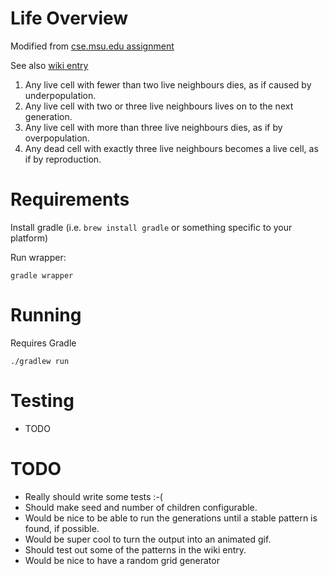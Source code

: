 # Life Overview

Modified from [cse.msu.edu assignment](http://www.cse.msu.edu/~cse231/PracticeOfComputingUsingPython/08_ClassDesign/Life/)

See also [wiki entry](https://en.wikipedia.org/wiki/Conway%27s_Game_of_Life)

1. Any live cell with fewer than two live neighbours dies, as if caused by underpopulation.
2. Any live cell with two or three live neighbours lives on to the next generation.
3. Any live cell with more than three live neighbours dies, as if by overpopulation.
4. Any dead cell with exactly three live neighbours becomes a live cell, as if by reproduction.

# Requirements
Install gradle (i.e. `brew install gradle` or something specific to your platform)

Run wrapper: 
```
gradle wrapper
```

# Running
Requires Gradle
```
./gradlew run
```

# Testing
* TODO

# TODO
* Really should write some tests :-(
* Should make seed and number of children configurable.
* Would be nice to be able to run the generations until a stable pattern is found, if possible.
* Would be super cool to turn the output into an animated gif.
* Should test out some of the patterns in the wiki entry.
* Would be nice to have a random grid generator  
